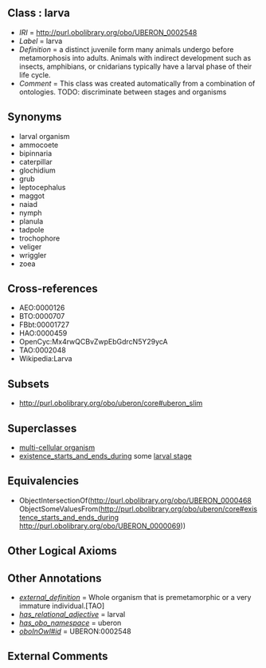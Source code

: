 
## Class : larva

 * *IRI* = http://purl.obolibrary.org/obo/UBERON_0002548
 * *Label* = larva
 * *Definition* = a distinct juvenile form many animals undergo before metamorphosis into adults. Animals with indirect development such as insects, amphibians, or cnidarians typically have a larval phase of their life cycle.
 * *Comment* = This class was created automatically from a combination of ontologies. TODO: discriminate between stages and organisms

## Synonyms

 * larval organism
 * ammocoete
 * bipinnaria
 * caterpillar
 * glochidium
 * grub
 * leptocephalus
 * maggot
 * naiad
 * nymph
 * planula
 * tadpole
 * trochophore
 * veliger
 * wriggler
 * zoea

## Cross-references

 * AEO:0000126
 * BTO:0000707
 * FBbt:00001727
 * HAO:0000459
 * OpenCyc:Mx4rwQCBvZwpEbGdrcN5Y29ycA
 * TAO:0002048
 * Wikipedia:Larva

## Subsets

 * http://purl.obolibrary.org/obo/uberon/core#uberon_slim

## Superclasses

 * [multi-cellular organism](../../UBERON/68/UBERON_0000468.md)
 * [existence_starts_and_ends_during](../../core#existence/ng/core#existence_starts_and_ends_during.md) some [larval stage](../../UBERON/69/UBERON_0000069.md)

## Equivalencies

 * ObjectIntersectionOf(<http://purl.obolibrary.org/obo/UBERON_0000468> ObjectSomeValuesFrom(<http://purl.obolibrary.org/obo/uberon/core#existence_starts_and_ends_during> <http://purl.obolibrary.org/obo/UBERON_0000069>))

## Other Logical Axioms


## Other Annotations

 * *[external_definition](../../UBPROP/01/UBPROP_0000001.md)* = Whole organism that is premetamorphic or a very immature individual.[TAO]
 * *[has_relational_adjective](../../UBPROP/07/UBPROP_0000007.md)* = larval
 * *[has_obo_namespace](../../ce/oboInOwl#hasOBONamespace.md)* = uberon
 * *[oboInOwl#id](../../id/oboInOwl#id.md)* = UBERON:0002548

## External Comments

